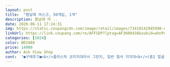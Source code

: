 ```yaml
---
layout: post 
title:  "봄날애 마스크, 50개입, 1개" 
description: 봄날애 마 ..
date: 2020-06-11 17:24:31 
img: https://static.coupangcdn.com/image/retail/images/73410142945998-e440c007-0b54-4615-98f3-d15ae8e5ff8c.jpg 
linkUrl: https://link.coupang.com/re/AFFSDP?lptag=AF3600438&subid=ahnPublicAsk&pageKey=1432224983&itemId=2473702017&vendorItemId=70467079829&traceid=V0-113-920e9c164f0dae92 
categories: [1024] 
color: BD24A9 
price: 14900 
author: Ask View Shop 
cont:  "●구매후기●<br/>플라스틱 코지지대라서 그런지, 일반 철사 지지대<br/>(중2 얼굴작고,안경낌) 딸이 착용하면 마스크가 커서 마스크 끈을 묶어야해요 ㅠㅠ 그러면 딱 붙어요!<br/> 약간 약냄새가 나요 ㅠ  ,다른 제품은 안그러는데 ㅠㅠ<br/>+4일동안 착용후<br/><br/> -그리고 무엇보다 50매라는 마스크가 집에 있으니 불안하지도 않고 마음이 편해지네요<br/><br/> -그리고 이 제품은 제가 사본 일회용 마스크 중에서 신기하게도 지퍼백안에 들어있더군요<br/><br/> -그리고 제가 요 마스크 구매할땐 품절이 아니었는데 지금은 품절이네요 ㅠㅠ 여러분들도 얼른 마스크 구하세요!!<br/><br/> -그리고 지인은 아는 사람한테 타사제품을 25000원주고 구매했다는거에요 ㅠ50개를 ... <br/>.<br/>  그래서 제가 이제품 말하니 언능 사더라구요<br/><br/> -마스크 상자 열때 나오는 종이 번역하면:<br/><br/> -몇일전만해도 쿠팡에 마스크가 품절이었는데 일회용 마스크가 유독 눈에 띄더군요<br/><br/> -우선 가격이 다른 판매처보다 합리적으로 쌉니다<br/><br/> -저는 봄날애 마스크는 여름에 쓰고 kf는 겨울에 쓸려고 일회용 마스크를 구매한 목적도 있네요 ㅎ<br/><br/> -착용후 : 마스크귀거는 부분이 우선 아프지도 않고 편해요!<br/><br/> -코로나 심할때 약국가서 kf 샀는데 점점 날씨가 더워지니 kf 쓰기가 싫어지더군요<br/>51장 왔네요ㅎ 공짜는 뭐든 좋긴하군요ㅋ<br/> 마스크가 저한테는 딱 맞는데  우리 딸 아이한테는 커요<br/>☆ 구매금액 : ₩14,900 (1매당@298원)<br/>☆ 구매일자 : 5월 20일 (배송:5월21일)<br/>☆ 유통기한 : 2023.<br/>03.<br/>14.<br/><br/>《봄날애 마스크, 50매 》<br/>가로길이가 17.<br/>5cm라는데 제가 직접 줄자로 재어보니 17.<br/>1cm입니다 확실히 17.<br/>5는 아닙니다.<br/><br/>개인적인 제 리뷰가 신중한 선택에<br/>고정이 잘 안되고 위쪽이 마스크가 뜨고 올라가니까<br/>구매가격 :14,900원 (1매당 298원 꼴)<br/>그래도 다른 덴탈이나, 일반 kf 대형도 편하게<br/>그래도 마스크가 없는것 보다는 낮겠죠.<br/>??ㅎㅎ<br/>그래서 바로 주문했어요<br/>그래서 일회용이 나을거 같다는 생각으로 구매했더니 어머나 왠걸 이렇게 일회용이 편했었나? 했을 정도로 너무 편해요<br/>그런데 왠지 계속 불편하네요.<br/> 특히 눈이ㅠ<br/>그리고 10장씩 5묶음으로 포장되어있다는 점도 마음에 듭니다<br/>그리고 끈길이도 아쉽게 짝짝이가 많습니다<br/>그리고 숨쉴때 불편한 감도 없어요!!<br/>그리고 집앞에 상가 갈때 마스크 새거 뜯기 아까워서 그냥나가면 눈치보이잖아요ㅠ 그럴때 이 일회용 마스크 쓰시는것도 괜챃을거에요!<br/>그리고 코 지지대가 역활을 잘 안해줘요 ㅠㅠㅠ<br/>까실거리는거 못느꼇고, 도톰한 3겹맞고요<br/>끈길이는 봄날애가 길고 전체적인 면의 사이즈는 다른 회사제품이 더 크네요<br/>내얼굴이 아주 작은편은 아니지만, 조금 작게 나온<br/>눈을 자꾸 자극시켜서 아무리 턱아래로 내려써도<br/>다른 일회용 필터마스크랑도 비교를 해봤습니다<br/>다른 타사 제품은 비닐에 들어있어서 위생이 걱정되었거든요 ㅠ 저는 봄날애 마스크중 이 지퍼팩!!이 가장 마음에 들었어요!<br/>다른곳보다 후기가 나아서 주문은 했습니다.<br/><br/>다른곳은 50장을 1묶음으로 해서 포장하더라고요<br/>다른상품음 오차범위도 표기해놨던데 이 상품은 표기도 안하고 길이도 실제로 맞지도 않네요.<br/><br/>덴탈마스크보다 고정해주는 힘이 약하네요ㅠ<br/>도움이 되시길 바래용^^<br/>몇몇 후기에 불량이 많다는 글을 보고몇개꺼내서 확인해봤으나 불량은 보질 못했습니다<br/>배송완료일:2020.<br/>05.<br/>29 배송완료<br/>불편하더라구요ㅠㅠ<br/>사용하긴하죠<br/>사이즈가 내얼굴에는 너무나도 큽니다ㅠ<br/>아무래도 여러가지 제품의 회사들을 구입해봐야 할 것 같아요<br/>아에르 구형 베이직 L사이즈가 가장 잘맞는<br/>얼굴 크신분들은 이 마스크 착용하면 볼까지 다 보일듯 합니다<br/>얼큰 남푠에게 양보해야겠어요^^<br/>예전에 저렴할때 구입했던 덴탈마스크는 써봤지만<br/>요렇게 나오네요 ㅎ<br/>요즘 날씨가 너무 더워서 현실적으로 kf94나 80도 호흡하기고 힘들고 쓰고있으면 땀이나서 일회용 필터마스크를 구매했습니다<br/>원인은 코지지대였어요.<br/><br/>웰킵스 kf94스마트마스크 대형사이즈나<br/>위에사 다른회사 필터마스크,밑에가 봄날애 마스크 입니다<br/>유통기한:2023/05/11<br/>이물질이나 오염 전혀없었고, 귀 끈부분 짧지 않아요<br/>일화용 부직포 필터마스크로도 충분히 방어가 되기때문에 당분간은 봄날애 마스크를 끼고 다닐 것 같습니다<br/>일회용마스크의 장점은 호흡하기도 편하고 착용도 아주 간단하고 여름날에 한번 쓰고 버리기 좋은 제품입니다<br/>전에 썼던 덴탈과 봄날애 비교해보았더니<br/>전체적으로 괜찮음 일회용마스크 입니다<br/>제조일:2020/05/12<br/>제품명:봄날애 마스크, 50개입, 1개<br/>좀더 밀착 시키고자 X자로 귀에 걸었어요.<br/><br/>주문일:2020.<br/>05.<br/>28 주문<br/>중국산이어도 마스크는 꼭 써야하니 이 제품이라도 사시는걸 권장드려요^<br/>중국제품이라 세심함을 챙기기는 좀 힘들었겠죠<br/>질은 생각보다 좋은것 같아요.<br/><br/>최근 비싸진 중국산 덴탈은 처음 구매라 약간 꺼렸지만,<br/>코 지지대가 있기는 한데 그렇게 단단히 고정할 수는 없는 수준이네요<br/>턱아래쪽으로 많이 내려왔지만 나쁘진않아요.<br/><br/>편이긴 합니다.<br/><br/>한번 50매 다쓰고나면 재구매 의사는 없습니다<br/>합격증 : 제품명 : 일회용 위생마스크(의용 아님) 시행기준 : GB/T32610<br/> -2016 규격모델 : 평면형 175mm x 95mm 주요성분 및 배비:67% 무방 생산자: 강음강성의료과기공사 생산주소 : 강음시 서하객허기진 영빈대로 11번 MADE IN CHINA<br/>훨씬두껍고, 끈도 길고 짱짱해요<br/>" 
---
```

